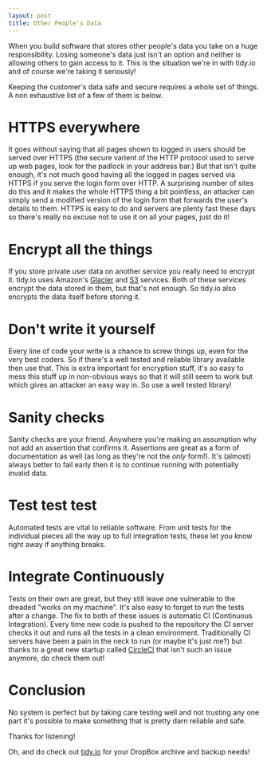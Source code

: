 ```yaml
---
layout: post
title: Other People's Data
--- 
```


When you build software that stores  other people's data you take on a huge responsibility.  Losing someone's data  just isn't an  option and neither is allowing others to gain access to it. This is the situation we're in with tidy.io and of course we're taking it seriously! 

Keeping the customer's data safe and secure requires a whole set of things. A non exhaustive list of a few of them is below.

# HTTPS everywhere 

It goes without saying that all pages shown to logged in users should be served over HTTPS (the secure varient of the HTTP protocol used to serve up web pages, look for the padlock in your address bar.) But that isn't quite enough, it's not much good having all the logged in pages served via HTTPS if you serve the login form over HTTP. A surprising number of sites do this and it makes the whole HTTPS thing a bit pointless, an attacker can simply send a modified version of the login form that forwards the user's details to them. HTTPS is easy to do and servers are plenty fast these days so there's really no excuse not to use it on all your pages, just do it!

# Encrypt all the things

If you store private user data on another service you really need to encrypt it. tidy.io uses Amazon's [Glacier](http://aws.amazon.com/glacier/) and [S3](http://aws.amazon.com/s3/) services. Both of these services encrypt the data stored in them, but that's not enough. So tidy.io also encrypts the data itself before storing it.

# Don't write it yourself 

Every line of code your write is a chance to screw things up, even for the very best coders. So if there's a well tested and reliable library available then use that. This is extra important for encryption stuff, it's so easy to mess this stuff up in non-obvious ways so that it will still seem to work but which gives an attacker an easy way in. So use a well tested library!

# Sanity checks

Sanity checks are your friend. Anywhere you're making an assumption why not add an assertion that confirms it. Assertions are great as a form of documentation as well (as long as they're not the *only* form!). It's (almost) always better to fail early then it is to continue running with potentially invalid data.

# Test test test

Automated tests are vital to reliable software. From unit tests for the individual pieces all the way up to full integration tests, these let you know right away if anything breaks.
  
# Integrate Continuously

Tests on their own are great, but they still leave one vulnerable to the dreaded "works on my machine". It's also easy to forget to run the tests after a change. The fix to both of these issues is automatic CI (Continuous Integration). Every time new code is pushed to the repository the CI server checks it out and runs all the tests in a clean environment. Traditionally CI servers have been a pain in the neck to run (or maybe it's just me?) but thanks to a great new startup called [CircleCI](https://circleci.com/) that isn't such an issue anymore, do check them out!

# Conclusion

No system is perfect but by taking care testing well and not trusting any one part it's possible to make something that is pretty darn reliable and safe.

Thanks for listening!

Oh, and do check out [tidy.io](https://www.tidy.io/) for your DropBox archive and backup needs!